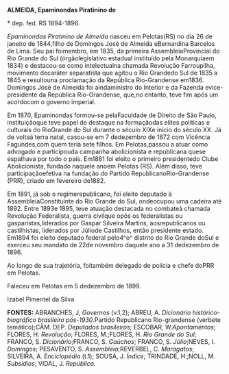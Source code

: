 **ALMEIDA, Epaminondas Piratinino de**

\* dep. fed. RS 1894-1896.

*Epaminondas Piratinino de Almeida* nasceu em Pelotas(RS) no dia 26 de
janeiro de 1844,filho de Domingos José de Almeida eBernardina Barcelos
de Lima. Seu pai foimembro, em 1835, da primeira AssembleiaProvincial do
Rio Grande do Sul (órgãolegislativo estadual instituído pela Monarquiaem
1834) e destacou-se como intelectualna chamada Revolução Farroupilha,
movimento decaráter separatista que agitou o Rio Grandedo Sul de 1835 a
1845 e resultouna proclamação da República Rio-Grandense em1836.
Domingos José de Almeida foi aindaministro do Interior e da Fazenda
evice-presidente da República Rio-Grandense, que,no entanto, teve fim
após um acordocom o governo imperial.

Em 1870, Epaminondas formou-se pelaFaculdade de Direito de São Paulo,
instituiçãoque teve papel de destaque na formaçãodas elites políticas e
culturais do RioGrande do Sul durante o século XIXe início do século XX.
Já de voltaà terra natal, casou-se em 7 dedezembro de 1872 com Vicência
Fagundes,com quem teria sete filhos. Em Pelotas,passou a atuar como
advogado e participouda campanha abolicionista e republicana quese
espalhava por todo o país. Em1881 foi eleito o primeiro presidentedo
Clube Abolicionista, fundado naquele anoem Pelotas (RS). Além disso,
teve participaçãoefetiva na fundação do Partido RepublicanoRio-Grandense
(PRR), criado em fevereiro de1882.

Em 1891, já sob o regimerepublicano, foi eleito deputado à
AssembleiaConstituinte do Rio Grande do Sul, ondeocupou uma cadeira até
1892. Entre 1893e 1895, teve atuação destacada no combateà chamada
Revolução Federalista, guerra civilque opôs os federalistas ou
gasparistas,liderados por Gaspar Silveira Martins, aosrepublicanos ou
castilhistas, liderados por Júliode Castilhos, então presidente estado.
Em1894 foi eleito deputado federal pelo4^o^ distrito do Rio Grande doSul
e exerceu seu mandato de 22de novembro daquele ano a 31 dedezembro de
1896.

Ao longo de sua trajetória, foitambém delegado de polícia e chefe doPRR
em Pelotas.

Faleceu em Pelotas em 5 dedezembro de 1899.

Izabel Pimentel da Silva

**FONTES:** ABRANCHES, J, *Governos* (v.1,2); ABREU, A. *Dicionário
histórico-biográfico brasileiro pós-1930*.Partido Republicano
Rio-grandense (verbete temático);CÂM. DEP. *Deputados brasileiros*;
ESCOBAR, W.*Apontamentos*; FLORES, H. *Revolução*; FLORES, M.;FLORES, H.
*Rio Grande do Sul*; FRANCO, S. *Dicionário*;FRANCO, S. *Gaúchos*;
FRANCO, S. *Júlio*;NEVES, I. *Domingos*; PESAVENTO, S.
*Assembleia*;REVERBEL, C. *Maragatos*; SILVEIRA, A. *Enciclopédia*
(t.1); SOUSA, J. *Índice*; TRINDADE, H.;NOLL, M. *Subsídios*; VIDAL, J.
*República.*

